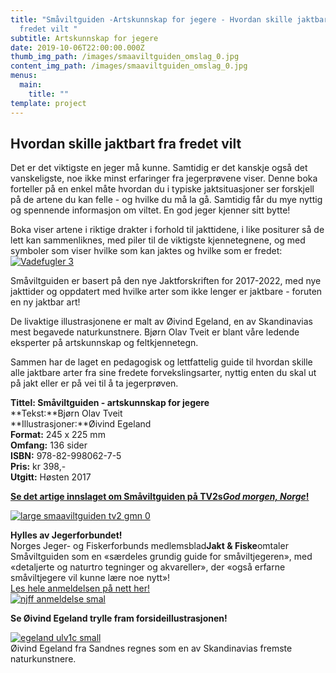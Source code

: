```yaml
---
title: "Småviltguiden -Artskunnskap for jegere - Hvordan skille jaktbart fra
  fredet vilt "
subtitle: Artskunnskap for jegere
date: 2019-10-06T22:00:00.000Z
thumb_img_path: /images/smaaviltguiden_omslag_0.jpg
content_img_path: /images/smaaviltguiden_omslag_0.jpg
menus:
  main:
    title: ""
template: project
---
```


## Hvordan skille jaktbart fra fredet vilt

Det er det viktigste en jeger må kunne. Samtidig er det kanskje også det vanskeligste, noe ikke minst erfaringer fra jegerprøvene viser. Denne boka forteller på en enkel måte hvordan du i typiske jaktsituasjoner ser forskjell på de artene du kan felle - og hvilke du må la gå. Samtidig får du mye nyttig og spennende informasjon om viltet. En god jeger kjenner sitt bytte!

Boka viser artene i riktige drakter i forhold til jakttidene, i like positurer så de lett kan sammenliknes, med piler til de viktigste kjennetegnene, og med symboler som viser hvilke som kan jaktes og hvilke som er fredet:\
[![Vadefugler 3](https://ornforlag.no/static/a1d66b4fa7404a9223a59779e17e47af/4b190/vadere_oppslag4b.jpg "Vadefugler 3")](https://ornforlag.no/static/a1d66b4fa7404a9223a59779e17e47af/e5166/vadere_oppslag4b.jpg)

Småviltguiden er basert på den nye Jaktforskriften for 2017-2022, med nye jakttider og oppdatert med hvilke arter som ikke lenger er jaktbare - foruten en ny jaktbar art!

De livaktige illustrasjonene er malt av Øivind Egeland, en av Skandinavias mest begavede naturkunstnere. Bjørn Olav Tveit er blant våre ledende eksperter på artskunnskap og feltkjennetegn.

Sammen har de laget en pedagogisk og lettfattelig guide til hvordan skille alle jaktbare arter fra sine fredete forvekslingsarter, nyttig enten du skal ut på jakt eller er på vei til å ta jegerprøven.

**Tittel: Småviltguiden - artskunnskap for jegere**\
**Tekst:**Bjørn Olav Tveit\
**Illustrasjoner:**Øivind Egeland\
**Format:** 245 x 225 mm\
**Omfang:** 136 sider\
**ISBN:** 978-82-998062-7-5\
**Pris:** kr 398,-\
**Utgitt:** Høsten 2017

**[Se det artige innslaget om Småviltguiden på TV2s*God morgen, Norge*!](https://www.tv2.no/v/1236888/)**

[![large smaaviltguiden tv2 gmn 0](https://ornforlag.no/static/d9e9601059d5cd8385fd230c92ee4c52/4ec73/large_smaaviltguiden_tv2_gmn_0.jpg "large smaaviltguiden tv2 gmn 0")](https://www.tv2.no/v/1236888/)

**Hylles av Jegerforbundet!**\
Norges Jeger- og Fiskerforbunds medlemsblad**Jakt & Fiske**omtaler Småviltguiden som en «særdeles grundig guide for småviltjegeren», med «detaljerte og naturtro tegninger og akvareller», der «også erfarne småviltjegere vil kunne lære noe nytt»!\
[Les hele anmeldelsen på nett her!\
![njff anmeldelse smal](https://ornforlag.no/static/930aa10671543e48a45e339d753d3b71/bec10/njff-anmeldelse_smal.jpg "njff anmeldelse smal")](https://www.njff.no/tema/jaktogfiske/Sider/Grundig-guide-for-smaviltjegeren.aspx)

**Se Øivind Egeland trylle fram forsideillustrasjonen!**

[![egeland ulv1c small](https://ornforlag.no/static/3419ff581422e92e78bee5cf216d9718/41099/egeland_ulv1c_small.jpg "egeland ulv1c small")](https://ornforlag.no/static/3419ff581422e92e78bee5cf216d9718/41099/egeland_ulv1c_small.jpg)\
Øivind Egeland fra Sandnes regnes som en av Skandinavias fremste naturkunstnere.